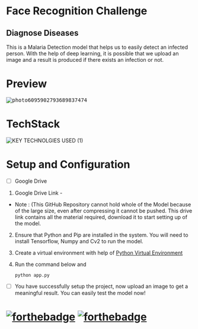 # Face Recognition Challenge
## Diagnose Diseases
This is a Malaria Detection model that helps us to easily detect an infected person. With the help of deep learning, it is possible that we upload an image and a result is produced if there exists an infection or not.

# Preview
<kbd>![photo6095902793689837474](https://user-images.githubusercontent.com/73078636/170875708-f4a2a2df-995e-4b35-bb59-2b25a66cc1b5.jpg)</kbd>

# TechStack
![KEY TECHNOLGIES USED (1)](https://user-images.githubusercontent.com/73078636/170878618-8a562b44-e7b3-4174-bbde-0ab9043bf610.png)

# Setup and Configuration
- [ ] Google Drive

1. Google Drive Link - 
- Note : (This GitHub Repository cannot hold whole of the Model because of the large size, even after compressing it cannot be pushed. This drive link contains all the material required, download it to start setting up of the model.
2. Ensure that Python and Pip are installed in the system. You will need to install Tensorflow, Numpy and Cv2 to run the model.
3. Create a virtual environment with help of [Python Virtual Environment](https://packaging.python.org/guides/installing-using-pip-and-virtual-environments/)
4. Run the command below and 

   ```shell
   python app.py
   ```
- [ ] You have successfully setup the project, now upload an image to get a meaningful result. You can easily test the model now!
# [![forthebadge](https://forthebadge.com/images/badges/built-with-love.svg)](https://forthebadge.com) [![forthebadge](https://forthebadge.com/images/badges/built-by-developers.svg)](https://forthebadge.com)